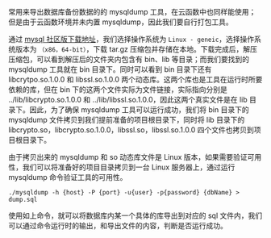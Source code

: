 
常用来导出数据库备份数据的的 mysqldump 工具，在云函数中也同样能使用；但是由于云函数环境并未内置 mysqldump，因此我们要自行打包工具。

通过 [mysql 社区版下载地址](https://dev.mysql.com/downloads/mysql/)，我们选择操作系统为 `Linux - geneic`，选择操作系统版本为 `（x86，64-bit）`，下载 tar.gz 压缩包并存储在本地。下载完成后，解压压缩包，可以看到解压后的文件夹内包含有 bin、lib 等目录；而我们要找到的 mysqldump 工具就在 bin 目录下。同时可以看到 bin 目录下还有 libcrytpo.so.1.0.0 和 libssl.so.1.0.0 两个动态库。这两个库也是工具在运行时所要依赖的库，但在 bin 下的这两个文件实际为文件链接，实际指向分别是 ../lib/libcrypto.so.1.0.0 和 ../lib/libssl.so.1.0.0，因此这两个真实文件是在 lib 目录下。因此，为了确保
mysqldump 工具可以运行成功，我们将 bin 目录下的 mysqldump 文件拷贝到我们提前准备的项目根目录下，同时将 lib 目录下的 libcrypto.so，libcrypto.so.1.0.0，libssl.so，libssl.so.1.0.0 四个文件也拷贝到项目根目录下。

由于拷贝出来的 mysqldump 和 so 动态库文件是 Linux 版本，如果需要验证可用性，我们可以将准备好的项目目录拷贝到一台 Linux 服务器上，通过运行 mysqldump 命令验证工具的可用性。

```
./mysqldump -h {host} -P {port} -u{user} -p{password} {dbName} > dump.sql
```

使用如上命令，就可以将数据库内某一个具体的库导出到对应的 sql 文件内，我们可以通过命令运行时的输出，和导出文件的内容，判断是否运行成功。
